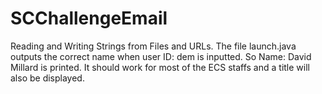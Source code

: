 # SCChallengeEmail
Reading and Writing Strings from Files and URLs.
The file launch.java outputs the correct name when user ID: dem is inputted.
So Name: David Millard is printed.
It should work for most of the ECS staffs and a title will also be displayed.
